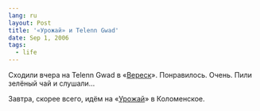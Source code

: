 ```yaml
---
lang: ru
layout: Post
title: '«Урожай» и Telenn Gwad'
date: Sep 1, 2006
tags:
  - life
---
```


Сходили вчера на Telenn Gwad в «[Вереск](http://www.veresk.ru/ "Клуб Вереск")». Понравилось. Очень. Пили зелёный чай и слушали…

Завтра, скорее всего, идём на «[Урожай](http://www.veresk.ru/lenta.php?id=1205 "3-й Московский ежегодный Фестиваль Урожай")» в Коломенское.
